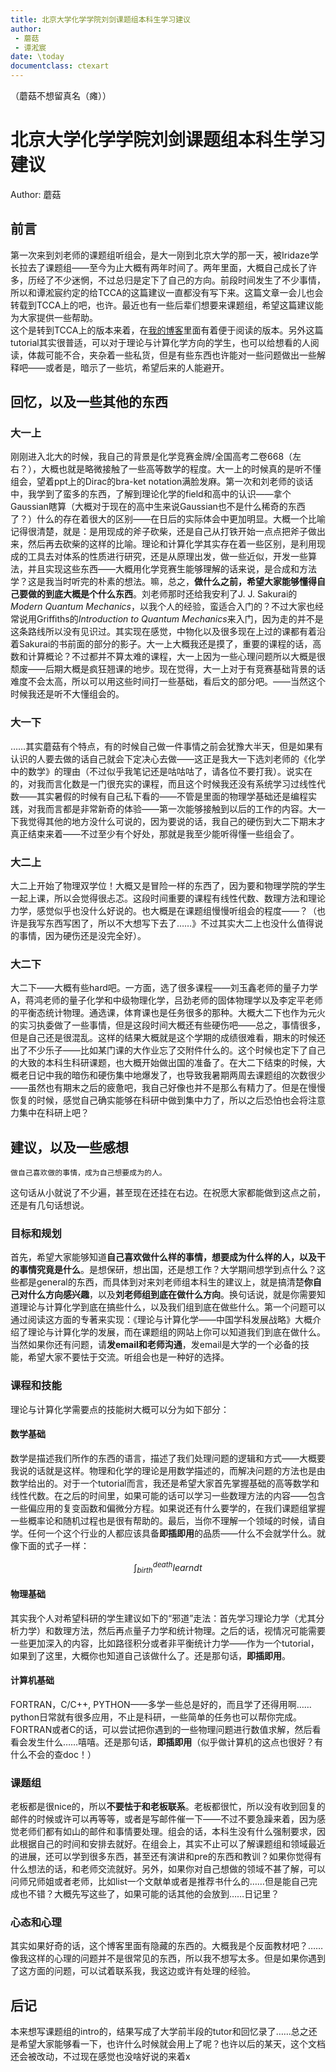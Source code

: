 ```yaml
---
title: 北京大学化学学院刘剑课题组本科生学习建议
author:
 - 蘑菇
 - 谭淞宸
date: \today
documentclass: ctexart
---
```


[^_^]: pandoc 北京大学化学学院刘剑课题组本科生学习建议.md -o 北京大学化学学院刘剑课题组本科生学习建议.pdf -N --pdf-engine -xelatex

（蘑菇不想留真名（瘫））

# 北京大学化学学院刘剑课题组本科生学习建议

Author: 蘑菇

## 前言

第一次来到刘老师的课题组听组会，是大一刚到北京大学的那一天，被Iridaze学长拉去了课题组——至今为止大概有两年时间了。两年里面，大概自己成长了许多，历经了不少迷惘，不过总归是定下了自己的方向。前段时间发生了不少事情，所以和谭淞宸约定的给TCCA的这篇建议一直都没有写下来。这篇文章一会儿也会转载到TCCA上的吧，也许。最近也有一些后辈们想要来课题组，希望这篇建议能为大家提供一些帮助。  
这个是转到TCCA上的版本来着，在[我的博客](https://platinum-berlitz.github.io)里面有着便于阅读的版本。另外这篇tutorial其实很普适，可以对于理论与计算化学方向的学生，也可以给想看的人阅读，体裁可能不合，夹杂着一些私货，但是有些东西也许能对一些问题做出一些解释吧——或者是，暗示了一些坑，希望后来的人能避开。

## 回忆，以及一些其他的东西

### 大一上

刚刚进入北大的时候，我自己的背景是化学竞赛金牌/全国高考二卷668（左右？），大概也就是略微接触了一些高等数学的程度。大一上的时候真的是听不懂组会，望着ppt上的Dirac的bra-ket notation满脸发麻。第一次和刘老师的谈话中，我学到了蛮多的东西，了解到理论化学的field和高中的认识——拿个Gaussian瞎算（大概对于现在的高中生来说Gaussian也不是什么稀奇的东西了？）什么的存在着很大的区别——在日后的实际体会中更加明显。大概一个比喻记得很清楚，就是：是用现成的斧子砍柴，还是自己从打铁开始一点点把斧子做出来，然后再去砍柴的这样的比喻。理论和计算化学其实存在着一些区别，是利用现成的工具去对体系的性质进行研究，还是从原理出发，做一些近似，开发一些算法，并且实现这些东西——大概用化学竞赛生能够理解的话来说，是合成和方法学？这是我当时听完的朴素的想法。嘛，总之，**做什么之前，希望大家能够懂得自己要做的到底大概是个什么东西**。刘老师那时还给我安利了J. J. Sakurai的*Modern Quantum Mechanics*，以我个人的经验，蛮适合入门的？不过大家也经常说用Griffiths的*Introduction to Quantum Mechanics*来入门，因为走的并不是这条路线所以没有见识过。其实现在感觉，中物化以及很多现在上过的课都有着沿着Sakurai的书前面的部分的影子。大一上大概我还是摸了，重要的课程的话，高数和计算概论？不过都并不算太难的课程，大一上因为一些心理问题所以大概是很颓废——后期大概是疯狂翘课的地步。现在觉得，大一上对于有竞赛基础背景的话难度不会太高，所以可以用这些时间打一些基础，看后文的部分吧。——当然这个时候我还是听不大懂组会的。

### 大一下

……其实蘑菇有个特点，有的时候自己做一件事情之前会犹豫大半天，但是如果有认识的人要去做的话自己就会下定决心去做——这正是我大一下选刘老师的《化学中的数学》的理由（不过似乎我笔记还是咕咕咕了，请各位不要打我）。说实在的，对我而言化数是一门很充实的课程，而且这个时候我还没有系统学习过线性代数——其实暑假的时候有自己私下看的——不管是里面的物理学基础还是编程实践，对我而言都是非常新奇的体验——第一次能够接触到以后的工作的内容。大一下我觉得其他的地方没什么可说的，因为要说的话，我自己的硬伤到大二下期末才真正结束来着——不过至少有个好处，那就是我至少能听得懂一些组会了。

### 大二上

大二上开始了物理双学位！大概又是冒险一样的东西了，因为要和物理学院的学生一起上课，所以会觉得很忐忑。这段时间重要的课程有线性代数、数理方法和理论力学，感觉似乎也没什么好说的。也大概是在课题组慢慢听组会的程度——？（也许是我写东西写困了，所以不大想写下去了……》不过其实大二上也没什么值得说的事情，因为硬伤还是没完全好）。

### 大二下

大二下——大概有些hard吧。一方面，选了很多课程——刘玉鑫老师的量子力学A，蒋鸿老师的量子化学和中级物理化学，吕劲老师的固体物理学以及李定平老师的平衡态统计物理。通选课，体育课也是任务很多的那种。大概大二下也作为元火的实习执委做了一些事情，但是这段时间大概还有些硬伤吧——总之，事情很多，但是自己还是很混乱。这样的结果大概就是这个学期的成绩很难看，期末的时候还出了不少乐子——比如某门课的大作业忘了交附件什么的。这个时候也定下了自己的大致的本科生科研课题，也大概开始做出国的准备了。在大二下结束的时候，大概老日记中我的暗伤和硬伤集中地爆发了，也导致我暑期两周去课题组的次数很少——虽然也有期末之后的疲惫吧，我自己好像也并不是那么有精力了。但是在慢慢恢复的时候，感觉自己确实能够在科研中做到集中力了，所以之后恐怕也会将注意力集中在科研上吧？

## 建议，以及一些感想

    做自己喜欢做的事情，成为自己想要成为的人。

这句话从小就说了不少遍，甚至现在还挂在右边。在祝愿大家都能做到这点之前，还是有几句话想说。

### 目标和规划

首先，希望大家能够知道**自己喜欢做什么样的事情，想要成为什么样的人，以及干的事情究竟是什么**。是想保研，想出国，还是想工作？大学期间想学到点什么？这些都是general的东西，而具体到对来刘老师组本科生的建议上，就是搞清楚**你自己对什么方向感兴趣**，以及**刘老师组到底在做什么方向**。换句话说，就是你需要知道理论与计算化学到底在搞些什么，以及我们组到底在做些什么。第一个问题可以通过阅读这方面的专著来实现：《理论与计算化学——中国学科发展战略》大概介绍了理论与计算化学的发展，而在课题组的网站上你可以知道我们到底在做什么。当然如果你还有问题，请**发email和老师沟通**，发email是大学的一个必备的技能，希望大家不要怯于交流。听组会也是一种好的选择。

### 课程和技能

理论与计算化学需要点的技能树大概可以分为如下部分：

#### 数学基础

数学是描述我们所作的东西的语言，描述了我们处理问题的逻辑和方式——大概要我说的话就是这样。物理和化学的理论是用数学描述的，而解决问题的方法也是由数学给出的。对于一个tutorial而言，我还是希望大家首先掌握基础的高等数学和线性代数。在之后的时间里，如果可能的话可以学习一些数理方法的内容——包含一些偏应用的复变函数和偏微分方程。如果说还有什么要学的，在我们课题组掌握一些概率论和随机过程也是很有帮助的。最后，当你不理解一个领域的时候，请自学。任何一个这个行业的人都应该具备**即插即用**的品质——什么不会就学什么。就像下面的式子一样：

$$
\int^{death}_{birth} learn dt
$$

#### 物理基础

其实我个人对希望科研的学生建议如下的“邪道”走法：首先学习理论力学（尤其分析力学）和数理方法，然后再点量子力学和统计物理。之后的话，视情况可能需要一些更加深入的内容，比如路径积分或者非平衡统计力学——作为一个tutorial，如果到了这里，大概你也知道自己该做什么了。还是那句话，**即插即用**。

#### 计算机基础

FORTRAN，C/C++, PYTHON——多学一些总是好的，而且学了还得用啊……python日常就有很多应用，不止是科研，一些简单的任务也可以帮你完成。FORTRAN或者C的话，可以尝试把你遇到的一些物理问题进行数值求解，然后看看会发生什么……嘻嘻。还是那句话，**即插即用**（似乎做计算机的这点也很好？有什么不会的查doc！）

### 课题组

老板都是很nice的，所以**不要怯于和老板联系**。老板都很忙，所以没有收到回复的邮件的时候或许可以再等等，或者是写邮件催一下——不过不要急躁来着，因为感觉老师们都有如山的邮件和事情要处理。组会的话，本科生没有什么强制要求，因此根据自己的时间和安排去就好。在组会上，其实不止可以了解课题组和领域最近的进展，还可以学到很多东西，甚至还有演讲和pre的东西和教训？如果你觉得有什么想法的话，和老师交流就好。另外，如果你对自己想做的领域不甚了解，可以问师兄师姐或者老师，比如list一个文献单或者是推荐书什么的……但是能自己完成也不错？大概先写这些了，如果可能的话其他的会放到……日记里？

### 心态和心理

其实如果好奇的话，这个博客里面有隐藏的东西的。大概我是个反面教材吧？……像我这样的心理的问题并不是很常见的东西，所以我不想写太多。但是如果你遇到了这方面的问题，可以试着联系我，我这边或许有处理的经验。

## 后记

本来想写课题组的intro的，结果写成了大学前半段的tutor和回忆录了……总之还是希望大家能够看一下，也许什么时候就会用上了呢？也许以后的某天，这个文档还会被改动，不过现在感觉也没啥好说的来着x
